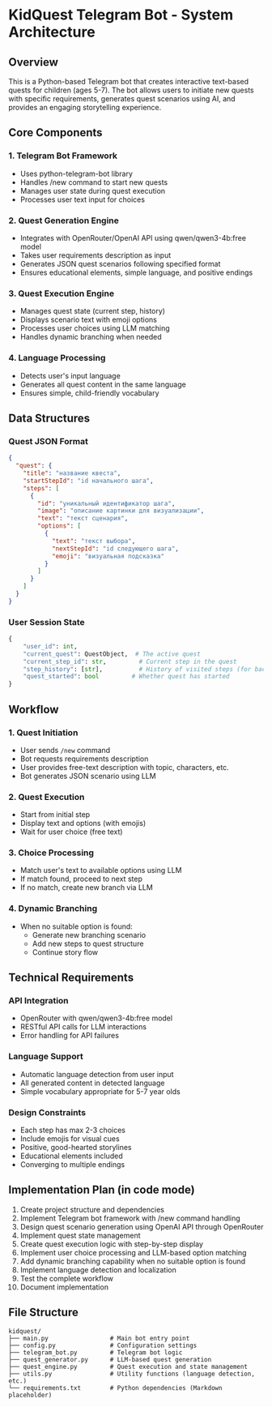 # KidQuest Telegram Bot - System Architecture

## Overview
This is a Python-based Telegram bot that creates interactive text-based quests for children (ages 5-7). The bot allows users to initiate new quests with specific requirements, generates quest scenarios using AI, and provides an engaging storytelling experience.

## Core Components

### 1. Telegram Bot Framework
- Uses python-telegram-bot library 
- Handles /new command to start new quests
- Manages user state during quest execution
- Processes user text input for choices

### 2. Quest Generation Engine
- Integrates with OpenRouter/OpenAI API using qwen/qwen3-4b:free model
- Takes user requirements description as input
- Generates JSON quest scenarios following specified format
- Ensures educational elements, simple language, and positive endings

### 3. Quest Execution Engine  
- Manages quest state (current step, history)
- Displays scenario text with emoji options
- Processes user choices using LLM matching
- Handles dynamic branching when needed

### 4. Language Processing
- Detects user's input language 
- Generates all quest content in the same language
- Ensures simple, child-friendly vocabulary

## Data Structures

### Quest JSON Format
```json
{
  "quest": {
    "title": "название квеста",
    "startStepId": "id начального шага",
    "steps": [
      {
        "id": "уникальный идентификатор шага",
        "image": "описание картинки для визуализации",
        "text": "текст сценария",
        "options": [
          {
            "text": "текст выбора",
            "nextStepId": "id следующего шага", 
            "emoji": "визуальная подсказка"
          }
        ]
      }
    ]
  }
}
```

### User Session State
```python
{
    "user_id": int,
    "current_quest": QuestObject,  # The active quest
    "current_step_id": str,         # Current step in the quest  
    "step_history": [str],          # History of visited steps (for backtracking)
    "quest_started": bool         # Whether quest has started
}
```

## Workflow

### 1. Quest Initiation
- User sends `/new` command
- Bot requests requirements description 
- User provides free-text description with topic, characters, etc.
- Bot generates JSON scenario using LLM

### 2. Quest Execution  
- Start from initial step
- Display text and options (with emojis)
- Wait for user choice (free text)

### 3. Choice Processing
- Match user's text to available options using LLM
- If match found, proceed to next step
- If no match, create new branch via LLM

### 4. Dynamic Branching
- When no suitable option is found:
  - Generate new branching scenario 
  - Add new steps to quest structure
  - Continue story flow

## Technical Requirements

### API Integration
- OpenRouter with qwen/qwen3-4b:free model
- RESTful API calls for LLM interactions
- Error handling for API failures

### Language Support  
- Automatic language detection from user input
- All generated content in detected language
- Simple vocabulary appropriate for 5-7 year olds

### Design Constraints
- Each step has max 2-3 choices
- Include emojis for visual cues
- Positive, good-hearted storylines
- Educational elements included
- Converging to multiple endings

## Implementation Plan (in code mode)

1. Create project structure and dependencies
2. Implement Telegram bot framework with /new command handling  
3. Design quest scenario generation using OpenAI API through OpenRouter
4. Implement quest state management 
5. Create quest execution logic with step-by-step display
6. Implement user choice processing and LLM-based option matching
7. Add dynamic branching capability when no suitable option is found
8. Implement language detection and localization
9. Test the complete workflow
10. Document implementation

## File Structure
```
kidquest/
├── main.py                 # Main bot entry point
├── config.py               # Configuration settings  
├── telegram_bot.py         # Telegram bot logic
├── quest_generator.py      # LLM-based quest generation
├── quest_engine.py         # Quest execution and state management
├── utils.py                # Utility functions (language detection, etc.)
└── requirements.txt        # Python dependencies (Markdown placeholder)